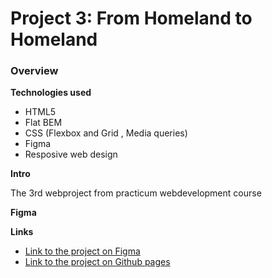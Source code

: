 # Project 3: From Homeland to Homeland
### Overview  

**Technologies used**

* HTML5 
* Flat BEM
* CSS (Flexbox and Grid , Media queries)
* Figma  
* Resposive web design
  
**Intro**    
  
The 3rd webproject from practicum webdevelopment course
  
**Figma**  
  
**Links**

* [Link to the project on Figma](https://www.figma.com/file/1zCYcflj6BJx5VqOvXU9nb/Sprint-3-From-Homeland-to-Homeland-desktop-mobile?node-id=0%3A1)  
* [Link to the project on Github pages](https://alon-sachs.github.io/web_project_3/)  
  
